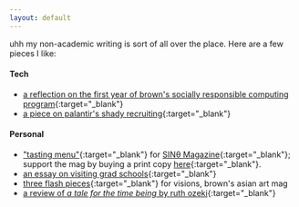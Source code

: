 ```yaml
---
layout: default
---
```


uhh my non-academic writing is sort of all over the place. Here are a few pieces I like: 

#### Tech

- [a reflection on the first year of brown's socially responsible computing program](http://www.theindy.org/article/2235){:target="_blank"}
- [a piece on palantir's shady recruiting](http://www.theindy.org/article/1516){:target="_blank"}

#### Personal

- ["tasting menu"](https://letterstomyfriends.substack.com/p/tastingmenu){:target="_blank"} for [SINθ Magazine](https://sinetheta.net/index.html){:target="_blank"}; support the mag by buying a print copy [here](https://www.blurb.com/b/11319171-sin-25-zero){:target="_blank"}.
- [an essay on visiting grad schools](https://letterstomyfriends.substack.com/p/academia){:target="_blank"}
- [three flash pieces](https://issuu.com/visions.brown/docs/spring2021layoutfinalsingles){:target="_blank"} for visions, brown's asian art mag
- [a review of *a tale for the time being* by ruth ozeki](https://reading.supply/@jessica/some-comfort-for-the-time-being-64k4Ml){:target="_blank"}
